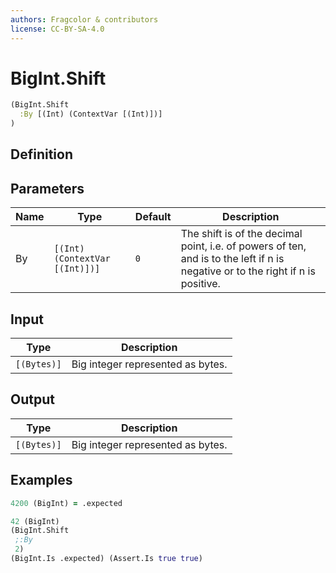 ```yaml
---
authors: Fragcolor & contributors
license: CC-BY-SA-4.0
---
```



# BigInt.Shift

```clojure
(BigInt.Shift
  :By [(Int) (ContextVar [(Int)])]
)
```


## Definition




## Parameters

| Name | Type | Default | Description |
|------|------|---------|-------------|
| By | `[(Int) (ContextVar [(Int)])]` | `0` | The shift is of the decimal point, i.e. of powers of ten, and is to the left if n is negative or to the right if n is positive. |


## Input

| Type | Description |
|------|-------------|
| `[(Bytes)]` | Big integer represented as bytes. |


## Output

| Type | Description |
|------|-------------|
| `[(Bytes)]` | Big integer represented as bytes. |


## Examples

```clojure
4200 (BigInt) = .expected

42 (BigInt)
(BigInt.Shift
 ;:By
 2)
(BigInt.Is .expected) (Assert.Is true true)
```

